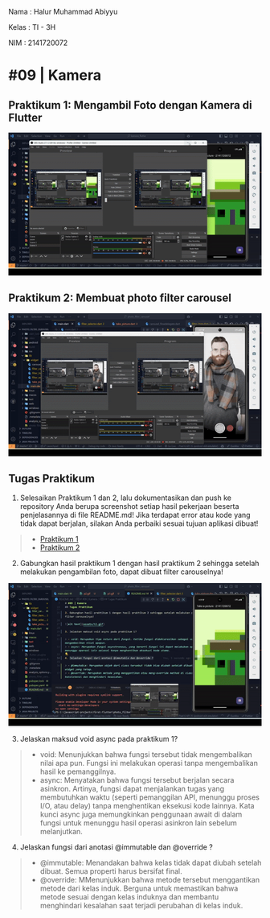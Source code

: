 Nama    : Halur Muhammad Abiyyu

Kelas   : TI - 3H

NIM     : 2141720072

# #09 | Kamera

## Praktikum 1: Mengambil Foto dengan Kamera di Flutter

![alt text](assets/p1.gif)

## Praktikum 2: Membuat photo filter carousel

![alt text](assets/p2.gif)

## Tugas Praktikum
1. Selesaikan Praktikum 1 dan 2, lalu dokumentasikan dan push ke repository Anda berupa screenshot setiap hasil pekerjaan beserta penjelasannya di file README.md! Jika terdapat error atau kode yang tidak dapat berjalan, silakan Anda perbaiki sesuai tujuan aplikasi dibuat!

> - [Praktikum 1](https://github.com/halurabiyyu/kamera_flutter)
> - [Praktikum 2](https://github.com/halurabiyyu/photo_filter_carousel)

2. Gabungkan hasil praktikum 1 dengan hasil praktikum 2 sehingga setelah melakukan pengambilan foto, dapat dibuat filter carouselnya!

![Tugas](assets/tugas.gif)

3. Jelaskan maksud void async pada praktikum 1?

> - void: Menunjukkan bahwa fungsi tersebut tidak mengembalikan nilai apa pun. Fungsi ini melakukan operasi tanpa mengembalikan hasil ke pemanggilnya.
> - async: Menyatakan bahwa fungsi tersebut berjalan secara asinkron. Artinya, fungsi dapat menjalankan tugas yang membutuhkan waktu (seperti pemanggilan API, menunggu proses I/O, atau delay) tanpa menghentikan eksekusi kode lainnya. Kata kunci async juga memungkinkan penggunaan await di dalam fungsi untuk menunggu hasil operasi asinkron lain sebelum melanjutkan.

4. Jelaskan fungsi dari anotasi @immutable dan @override ?

> - @immutable: Menandakan bahwa kelas tidak dapat diubah setelah dibuat. Semua properti harus bersifat final.
> - @override: MMenunjukkan bahwa metode tersebut menggantikan metode dari kelas induk. Berguna untuk memastikan bahwa metode sesuai dengan kelas induknya dan membantu menghindari kesalahan saat terjadi perubahan di kelas induk.